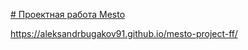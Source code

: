 [# Проектная работа Mesto](https://aleksandrbugakov91.github.io/mesto-project-ff/)

https://aleksandrbugakov91.github.io/mesto-project-ff/